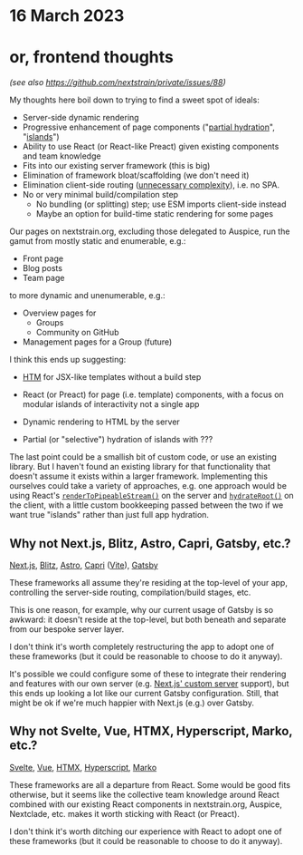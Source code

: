 # 16 March 2023
# or, frontend thoughts

_(see also <https://github.com/nextstrain/private/issues/88>)_

My thoughts here boil down to trying to find a sweet spot of ideals:

  - Server-side dynamic rendering
  - Progressive enhancement of page components ("[partial hydration](https://ajcwebdev.com/2021/11/22/what-is-partial-hydration-and-why-is-everyone-talking-about-it/)", "[islands](https://jasonformat.com/islands-architecture/)")
  - Ability to use React (or React-like Preact) given existing components and team knowledge
  - Fits into our existing server framework (this is big)
  - Elimination of framework bloat/scaffolding (we don't need it)
  - Elimination client-side routing ([unnecessary complexity](https://docs.nextstrain.org/projects/nextstrain-dot-org/en/latest/routing.html)), i.e. no SPA.
  - No or very minimal build/compilation step
    - No bundling (or splitting) step; use ESM imports client-side instead
    - Maybe an option for build-time static rendering for some pages

Our pages on nextstrain.org, excluding those delegated to Auspice, run the
gamut from mostly static and enumerable, e.g.:

  - Front page
  - Blog posts
  - Team page

to more dynamic and unenumerable, e.g.:

  - Overview pages for
    - Groups
    - Community on GitHub
  - Management pages for a Group (future)

I think this ends up suggesting:

  - [HTM](https://github.com/developit/htm) for JSX-like templates without a
    build step

  - React (or Preact) for page (i.e. template) components, with a focus on
    modular islands of interactivity not a single app

  - Dynamic rendering to HTML by the server

  - Partial (or "selective") hydration of islands with ???

The last point could be a smallish bit of custom code, or use an existing
library.  But I haven't found an existing library for that functionality that
doesn't assume it exists within a larger framework.  Implementing this
ourselves could take a variety of approaches, e.g. one approach would be using
React's
[`renderToPipeableStream()`](https://react.dev/reference/react-dom/server/renderToPipeableStream)
on the server and
[`hydrateRoot()`](https://react.dev/reference/react-dom/client/hydrateRoot) on
the client, with a little custom bookkeeping passed between the two if we want
true "islands" rather than just full app hydration.


## Why not Next.js, Blitz, Astro, Capri, Gatsby, etc.?

[Next.js][], [Blitz][], [Astro][], [Capri][] ([Vite][]), [Gatsby][]

These frameworks all assume they're residing at the top-level of your app,
controlling the server-side routing, compilation/build stages, etc.

This is one reason, for example, why our current usage of Gatsby is so awkward:
it doesn't reside at the top-level, but both beneath and separate from our
bespoke server layer.

I don't think it's worth completely restructuring the app to adopt one of these
frameworks (but it could be reasonable to choose to do it anyway).

It's possible we could configure some of these to integrate their rendering and
features with our own server (e.g. [Next.js' custom
server](https://nextjs.org/docs/advanced-features/custom-server) support), but
this ends up looking a lot like our current Gatsby configuration.  Still, that
might be ok if we're much happier with Next.js (e.g.) over Gatsby.


## Why not Svelte, Vue, HTMX, Hyperscript, Marko, etc.?

[Svelte][], [Vue][], [HTMX][], [Hyperscript][], [Marko][]

These frameworks are all a departure from React.  Some would be good fits
otherwise, but it seems like the collective team knowledge around React
combined with our existing React components in nextstrain.org, Auspice,
Nextclade, etc. makes it worth sticking with React (or Preact).

I don't think it's worth ditching our experience with React to adopt one of
these frameworks (but it could be reasonable to choose to do it anyway).



[Next.js]: https://nextjs.org
[Blitz]: https://blitzjs.com
[Astro]: https://astro.build
[Capri]: https://capri.build
[Vite]: https://vitejs.dev
[Gatsby]: https://gatsbyjs.com
[Svelte]: https://svelte.dev
[Vue]: https://vuejs.org
[htmx]: https://htmx.org
[Hyperscript]: https://hyperscript.org
[Marko]: https://markojs.com
